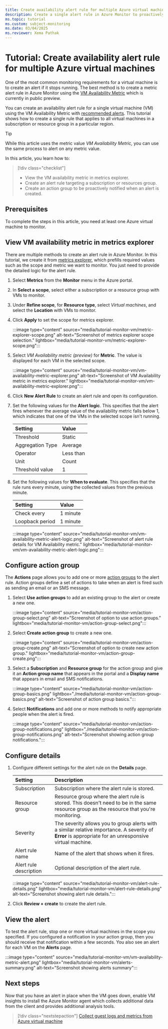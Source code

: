 ```yaml
---
title: Create availability alert rule for multiple Azure virtual machines (preview)
description: Create a single alert rule in Azure Monitor to proactively notify you if any virtual machine in a subscription or resource group is unavailable.
ms.topic: tutorial
ms.custom: subject-monitoring
ms.date: 03/04/2025
ms.reviewer: Xema Pathak
---
```


# Tutorial: Create availability alert rule for multiple Azure virtual machines

One of the most common monitoring requirements for a virtual machine is to create an alert if it stops running. The best method is to create a metric alert rule in Azure Monitor using the [VM Availability Metric](/azure/virtual-machines/monitor-vm-reference#vm-availability-metric-preview) which is currently in public preview.

You can create an availability alert rule for a single virtual machine (VM) using the VM Availability Metric with [recommended alerts](tutorial-monitor-vm-alert-recommended.md). This tutorial shows how to create a single rule that applies to all virtual machines in a subscription or resource group in a particular region.

> [!TIP]
> While this article uses the metric value *VM Availability Metric,* you can use the same process to alert on any metric value. 

In this article, you learn how to:

> [!div class="checklist"]
> * View the VM availability metric in metrics explorer.
> * Create an alert rule targeting a subscription or resources group.
> * Create an action group to be proactively notified when an alert is created.

## Prerequisites

To complete the steps in this article, you need at least one Azure virtual machine to monitor.

## View VM availability metric in metrics explorer

There are multiple methods to create an alert rule in Azure Monitor. In this tutorial, we create it from [metrics explorer](../essentials/metrics-getting-started.md), which prefills required values such as the scope and metric we want to monitor. You just need to provide the detailed logic for the alert rule.

1. Select **Metrics** from the **Monitor** menu in the Azure portal.

1. In **Select a scope**, select either a subscription or a resource group with VMs to monitor.

1. Under **Refine scope**, for **Resource type**, select *Virtual machines*, and select the **Location** with VMs to monitor.

1. Click **Apply** to set the scope for metrics explorer.

    :::image type="content" source="media/tutorial-monitor-vm/metric-explorer-scope.png" alt-text="Screenshot of metrics explorer scope selection." lightbox="media/tutorial-monitor-vm/metric-explorer-scope.png":::

1. Select *VM Availability metric (preview)* for **Metric**. The value is displayed  for each VM in the selected scope.

    :::image type="content" source="media/tutorial-monitor-vm/vm-availability-metric-explorer.png" alt-text="Screenshot of VM Availability metric in metrics explorer." lightbox="media/tutorial-monitor-vm/vm-availability-metric-explorer.png":::

1. Click **New Alert Rule** to create an alert rule and open its configuration.

1. Set the following values for the **Alert logic**. This specifies that the alert fires whenever the average value of the availability metric falls below 1, which indicates that one of the VMs in the selected scope isn't running.

    | Setting          | Value     |
    |:-----------------|:----------|
    | Threshold        | Static    |
    | Aggregation Type | Average   |
    | Operator         | Less than |
    | Unit             | Count     |
    | Threshold value  | 1         |

1. Set the following values for **When to evaluate**. This specifies that the rule runs every minute, using the collected values from the previous minute.

    | Setting         | Value    |
    |:----------------|:---------|
    | Check every     | 1 minute |
    | Loopback period | 1 minute |


    :::image type="content" source="media/tutorial-monitor-vm/vm-availability-metric-alert-logic.png" alt-text="Screenshot of alert rule details for VM Availability metric." lightbox="media/tutorial-monitor-vm/vm-availability-metric-alert-logic.png":::

## Configure action group

The **Actions** page allows you to add one or more [action groups](../alerts/action-groups.md) to the alert rule. Action groups define a set of actions to take when an alert is fired such as sending an email or an SMS message.

1. Select **Use action groups** to add an existing group to the alert or create a new one.

    :::image type="content" source="media/tutorial-monitor-vm/action-group-select.png" alt-text="Screenshot of option to use action groups." lightbox="media/tutorial-monitor-vm/action-group-select.png":::

1. Select **Create action group** to create a new one.

    :::image type="content" source="media/tutorial-monitor-vm/action-group-create.png" alt-text="Screenshot of option to create new action group." lightbox="media/tutorial-monitor-vm/action-group-create.png":::

1. Select a **Subscription** and **Resource group** for the action group and give it an **Action group name** that appears in the portal and a **Display name** that appears in email and SMS notifications.

    :::image type="content" source="media/tutorial-monitor-vm/action-group-basics.png" lightbox="./media/tutorial-monitor-vm/action-group-basics.png" alt-text="Screenshot of action group basics.":::

1. Select **Notifications** and add one or more methods to notify appropriate people when the alert is fired.

    :::image type="content" source="media/tutorial-monitor-vm/action-group-notifications.png" lightbox="./media/tutorial-monitor-vm/action-group-notifications.png" alt-text="Screenshot showing action group notifications.":::

## Configure details

1. Configure different settings for the alert rule on the **Details** page.

    | Setting                | Description                                                                                                                                             |
    |:-----------------------|:--------------------------------------------------------------------------------------------------------------------------------------------------------|
    | Subscription           | Subscription where the alert rule is stored.                                                                                                            |
    | Resource group         | Resource group where the alert rule is stored. This doesn't need to be in the same resource group as the resource that you're monitoring.               |
    | Severity               | The severity allows you to group alerts with a similar relative importance. A severity of **Error** is appropriate for an unresponsive virtual machine. |
    | Alert rule name        | Name of the alert that shows when it fires.                                                                                                             |
    | Alert rule description | Optional description of the alert rule.                                                                                                                 |
    
    :::image type="content" source="media/tutorial-monitor-vm/alert-rule-details.png" lightbox="media/tutorial-monitor-vm/alert-rule-details.png" alt-text="Screenshot showing alert rule details.":::

1. Click **Review + create** to create the alert rule.

## View the alert

To test the alert rule, stop one or more virtual machines in the scope you specified. If you configured a notification in your action group, then you should receive that notification within a few seconds. You also see an alert for each VM on the **Alerts** page.

:::image type="content" source="media/tutorial-monitor-vm/vm-availability-metric-alert.png" lightbox="media/tutorial-monitor-vm/alerts-summary.png" alt-text="Screenshot showing alerts summary":::

## Next steps

Now that you have an alert in place when the VM goes down, enable VM insights to install the Azure Monitor agent which collects additional data from the client and provides additional analysis tools.

> [!div class="nextstepaction"]
> [Collect guest logs and metrics from Azure virtual machine](tutorial-monitor-vm-guest.md)
